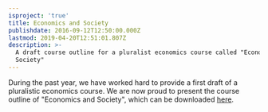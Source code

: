 ```yaml
---
isproject: 'true'
title: Economics and Society
publishdate: 2016-09-12T12:50:00.000Z
lastmod: 2019-04-20T12:51:01.807Z
description: >-
  A draft course outline for a pluralist economics course called "Economics and
  Society"
---
```

During the past year, we have worked hard to provide a first draft of a pluralistic economics course. We are now proud to present the course outline of "Economics and Society", which can be downloaded [here](pine-economicssociety-draftoutline.pdf).
